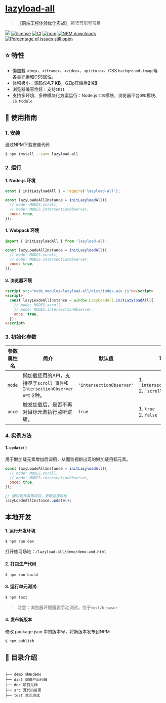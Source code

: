 # [lazyload-all](https://github.com/JuniorTour/lazyload-all)

> [《前端工程体验优化实战》](https://juejin.cn/book/7306163555449962533) 第15节配套项目

[![](https://img.shields.io/badge/Powered%20by-jslib%20base-brightgreen.svg)](https://github.com/yanhaijing/jslib-base)
[![license](https://img.shields.io/badge/license-MIT-blue.svg)](https://github.com/JuniorTour/lazyload-all/blob/master/LICENSE)
[![CI](https://github.com/JuniorTour/lazyload-all/actions/workflows/ci.yml/badge.svg?branch=master)](https://github.com/JuniorTour/lazyload-all/actions/workflows/ci.yml)
[![npm](https://img.shields.io/badge/npm-0.1.0-orange.svg)](https://www.npmjs.com/package/lazyload-all)
[![NPM downloads](http://img.shields.io/npm/dm/lazyload-all.svg?style=flat-square)](http://www.npmtrends.com/lazyload-all)
[![Percentage of issues still open](http://isitmaintained.com/badge/open/JuniorTour/lazyload-all.svg)](http://isitmaintained.com/project/JuniorTour/lazyload-all 'Percentage of issues still open')

## :star: 特性

- 懒加载 `<img>`、`<iframe>`、`<video>`、`<picture>`、CSS `background-image`等各类元素和CSS属性。
- 体积极小：源码仅**4.7 KB**，GZip压缩后**2 KB**
- 浏览器兼容性好：支持`IE11`
- 支持多环境、多种模块化方案运行：Node.js `CJS`模块，浏览器平台`UMD`模块、`ES Module`

## :rocket: 使用指南

### 1. 安装

通过NPM下载安装代码

```bash
$ npm install --save lazyload-all
```

### 2. 运行

#### 1. Node.js 环境

```js
const { initLazyloadAll } = require('lazyload-all');

const lazyLoadeAllInstance = initLazyloadAll({
  // mode: MODES.scroll,
  // mode: MODES.intersectionObserver,
  once: true,
});
```

#### 1. Webpack 环境

```js
import { initLazyloadAll } from 'lazyload-all';

const lazyLoadeAllInstance = initLazyloadAll({
  // mode: MODES.scroll,
  // mode: MODES.intersectionObserver,
  once: true,
});
```

#### 3. 浏览器环境

```html
<script src="node_modules/lazyload-all/dist/index.aio.js"></script>
<script>
  const lazyLoadeAllInstance = window.LazyLoadAll.initLazyloadAll({
    // mode: MODES.scroll,
    // mode: MODES.intersectionObserver,
    once: true,
  });
</script>
```

### 3. 初始化参数

| 参数属性名 | 简介                                                                     | 默认值                   | 可选值                                          |
| ---------- | ------------------------------------------------------------------------ | ------------------------ | ----------------------------------------------- |
| `mode`     | 懒加载使用的API，支持基于`scroll 事件`和`IntersectionObserver API` 2种。 | `'intersectionObserver'` | 1. `'intersectionObserver'` <br/> 2. `'scroll'` |
| `once`     | 触发加载后，是否不再对目标元素执行监听逻辑。                             | `true`                   | 1. `true` <br/> 2. `false`                      |

### 4. 实例方法

#### 1. `update()`

用于懒加载元素增加后调用，从而监视新出现的懒加载目标元素。

```js
const lazyLoadeAllInstance = initLazyloadAll({
  // mode: MODES.scroll,
  // mode: MODES.intersectionObserver,
  once: true,
});

// 懒加载元素增减后，更新监视目标
lazyLoadeAllInstance.update();
```

## 本地开发

#### 1. 运行开发环境

```bash
$ npm run dev
```

打开练习场地：`/lazyload-all/demo/demo-amd.html`

#### 2. 打包生产代码

```bash
$ npm run build
```

#### 3. 运行单元测试:

```bash
$ npm test
```

> 注意：浏览器环境需要手动测试，位于`test/browser`

#### 4. 发布新版本

修改 package.json 中的版本号，将新版本发布到NPM

```bash
$ npm publish
```

## :open_file_folder: 目录介绍

```
.
├── demo 使用demo
├── dist 编译产出代码
├── doc 项目文档
├── src 源代码目录
├── test 单元测试
```
